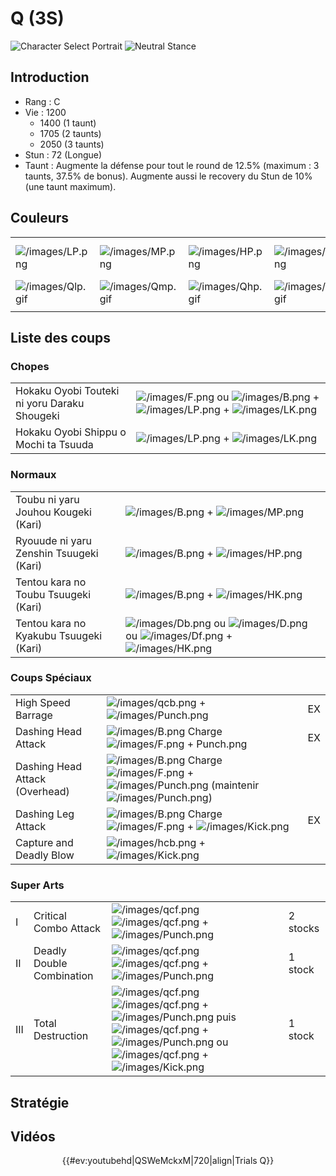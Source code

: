 # Q (3S)

![Character Select
Portrait](/images/Q3sport.gif "Character Select Portrait") ![Neutral
Stance](/images/Q3s-stance.gif "Neutral Stance")

## Introduction

- Rang : C
- Vie : 1200
  - 1400 (1 taunt)
  - 1705 (2 taunts)
  - 2050 (3 taunts)
- Stun : 72 (Longue)
- Taunt : Augmente la défense pour tout le round de 12.5% (maximum : 3
  taunts, 37.5% de bonus). Augmente aussi le recovery du Stun de 10%
  (une taunt maximum).

## Couleurs

|                                        |                                        |                                        |                                        |                                        |                                        |                                                                                                              |
|----------------------------------------|----------------------------------------|----------------------------------------|----------------------------------------|----------------------------------------|----------------------------------------|--------------------------------------------------------------------------------------------------------------|
| ![](/images/LP.png "/images/LP.png")   | ![](/images/MP.png "/images/MP.png")   | ![](/images/HP.png "/images/HP.png")   | ![](/images/LK.png "/images/LK.png")   | ![](/images/MK.png "/images/MK.png")   | ![](/images/HK.png "/images/HK.png")   | ![](/images/LP.png "/images/LP.png")![](/images/MK.png "/images/MK.png")![](/images/HP.png "/images/HP.png") |
| ![](/images/Qlp.gif "/images/Qlp.gif") | ![](/images/Qmp.gif "/images/Qmp.gif") | ![](/images/Qhp.gif "/images/Qhp.gif") | ![](/images/Qlk.gif "/images/Qlk.gif") | ![](/images/Qmk.gif "/images/Qmk.gif") | ![](/images/Qhk.gif "/images/Qhk.gif") | ![](/images/Qlpmkhp.gif "/images/Qlpmkhp.gif")                                                               |
|                                        |                                        |                                        |                                        |                                        |                                        |                                                                                                              |

## Liste des coups

### Chopes

|                                              |                                                                                                                                                        |
|----------------------------------------------|--------------------------------------------------------------------------------------------------------------------------------------------------------|
| Hokaku Oyobi Touteki ni yoru Daraku Shougeki | ![](/images/F.png "/images/F.png") ou ![](/images/B.png "/images/B.png") + ![](/images/LP.png "/images/LP.png") + ![](/images/LK.png "/images/LK.png") |
| Hokaku Oyobi Shippu o Mochi ta Tsuuda        | ![](/images/LP.png "/images/LP.png") + ![](/images/LK.png "/images/LK.png")                                                                            |

### Normaux

|                                         |                                                                                                                                                           |
|-----------------------------------------|-----------------------------------------------------------------------------------------------------------------------------------------------------------|
| Toubu ni yaru Jouhou Kougeki (Kari)     | ![](/images/B.png "/images/B.png") + ![](/images/MP.png "/images/MP.png")                                                                                 |
| Ryouude ni yaru Zenshin Tsuugeki (Kari) | ![](/images/B.png "/images/B.png") + ![](/images/HP.png "/images/HP.png")                                                                                 |
| Tentou kara no Toubu Tsuugeki (Kari)    | ![](/images/B.png "/images/B.png") + ![](/images/HK.png "/images/HK.png")                                                                                 |
| Tentou kara no Kyakubu Tsuugeki (Kari)  | ![](/images/Db.png "/images/Db.png") ou ![](/images/D.png "/images/D.png") ou ![](/images/Df.png "/images/Df.png") + ![](/images/HK.png "/images/HK.png") |

### Coups Spéciaux

|                                |                                                                                                                                                                                  |     |
|--------------------------------|----------------------------------------------------------------------------------------------------------------------------------------------------------------------------------|-----|
| High Speed Barrage             | ![](/images/qcb.png "/images/qcb.png") + ![](/images/Punch.png "/images/Punch.png")                                                                                              | EX  |
| Dashing Head Attack            | ![](/images/B.png "/images/B.png") Charge ![](/images/F.png "/images/F.png") + Punch.png                                                                                         | EX  |
| Dashing Head Attack (Overhead) | ![](/images/B.png "/images/B.png") Charge ![](/images/F.png "/images/F.png") + ![](/images/Punch.png "/images/Punch.png") (maintenir ![](/images/Punch.png "/images/Punch.png")) |     |
| Dashing Leg Attack             | ![](/images/B.png "/images/B.png") Charge ![](/images/F.png "/images/F.png") + ![](/images/Kick.png "/images/Kick.png")                                                          | EX  |
| Capture and Deadly Blow        | ![](/images/hcb.png "/images/hcb.png") + ![](/images/Kick.png "/images/Kick.png")                                                                                                |     |

### Super Arts

|     |                           |                                                                                                                                                                                                                                                                                                          |          |
|-----|---------------------------|----------------------------------------------------------------------------------------------------------------------------------------------------------------------------------------------------------------------------------------------------------------------------------------------------------|----------|
| I   | Critical Combo Attack     | ![](/images/qcf.png "/images/qcf.png") ![](/images/qcf.png "/images/qcf.png") + ![](/images/Punch.png "/images/Punch.png")                                                                                                                                                                               | 2 stocks |
| II  | Deadly Double Combination | ![](/images/qcf.png "/images/qcf.png") ![](/images/qcf.png "/images/qcf.png") + ![](/images/Punch.png "/images/Punch.png")                                                                                                                                                                               | 1 stock  |
| III | Total Destruction         | ![](/images/qcf.png "/images/qcf.png") ![](/images/qcf.png "/images/qcf.png") + ![](/images/Punch.png "/images/Punch.png") puis ![](/images/qcf.png "/images/qcf.png") + ![](/images/Punch.png "/images/Punch.png") ou ![](/images/qcf.png "/images/qcf.png") + ![](/images/Kick.png "/images/Kick.png") | 1 stock  |

## Stratégie

## Vidéos

<center>

{{#ev:youtubehd\|QSWeMckxM\|720\|align\|Trials Q}}

</center>
